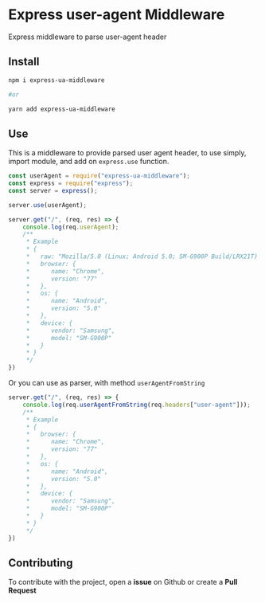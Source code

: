 # Express user-agent Middleware

Express middleware to parse user-agent header

## Install

```sh
npm i express-ua-middleware

#or

yarn add express-ua-middleware
```

## Use

This is a middleware to provide parsed user agent header, to use simply, import module, and add on `express.use` function.

```js
const userAgent = require("express-ua-middleware");
const express = require("express");
const server = express();

server.use(userAgent);

server.get("/", (req, res) => {
	console.log(req.userAgent);
	/**
	 * Example
	 * {
	 *	 raw: "Mozilla/5.0 (Linux; Android 5.0; SM-G900P Build/LRX21T) AppleWebKit/537.36 (KHTML, like Gecko) Chrome/77.0.3865.120 Mobile Safari/537.36",
	 *	 browser: {
	 *	 	name: "Chrome",
	 *	 	version: "77"
	 *	 },
	 *	 os: {
	 *	 	name: "Android",
	 *	 	version: "5.0"
	 *	 },
	 *	 device: {
	 *	 	vendor: "Samsung",
	 *	 	model: "SM-G900P"
	 *	 }
	 * }
	 */
})

```

Or you can use as parser, with method `userAgentFromString`

```js
server.get("/", (req, res) => {
	console.log(req.userAgentFromString(req.headers["user-agent"]));
	/**
	 * Example
	 * {
	 *	 browser: {
	 *	 	name: "Chrome",
	 *	 	version: "77"
	 *	 },
	 *	 os: {
	 *	 	name: "Android",
	 *	 	version: "5.0"
	 *	 },
	 *	 device: {
	 *	 	vendor: "Samsung",
	 *	 	model: "SM-G900P"
	 *	 }
	 * }
	 */
})

```
## Contributing

To contribute with the project, open a **issue** on Github or create a **Pull Request**
